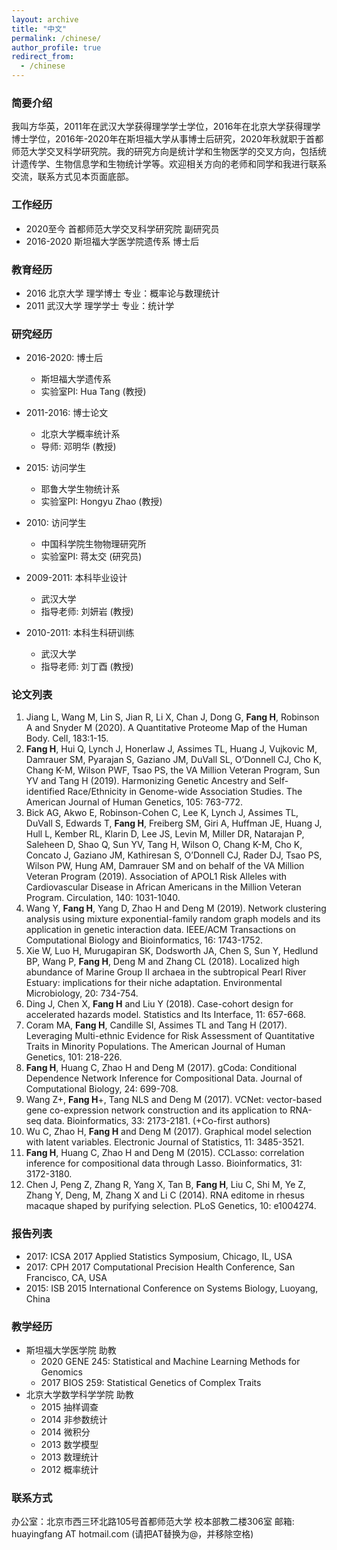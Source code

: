 ```yaml
---
layout: archive
title: "中文"
permalink: /chinese/
author_profile: true
redirect_from:
  - /chinese
---
```


### 简要介绍
我叫方华英，2011年在武汉大学获得理学学士学位，2016年在北京大学获得理学博士学位，2016年-2020年在斯坦福大学从事博士后研究，2020年秋就职于首都师范大学交叉科学研究院。我的研究方向是统计学和生物医学的交叉方向，包括统计遗传学、生物信息学和生物统计学等。欢迎相关方向的老师和同学和我进行联系交流，联系方式见本页面底部。

### 工作经历
* 2020至今 首都师范大学交叉科学研究院 副研究员
* 2016-2020 斯坦福大学医学院遗传系 博士后

### 教育经历
* 2016 北京大学 理学博士 专业：概率论与数理统计
* 2011 武汉大学 理学学士 专业：统计学

### 研究经历
* 2016-2020: 博士后
  * 斯坦福大学遗传系
  * 实验室PI: Hua Tang (教授)

* 2011-2016: 博士论文
  * 北京大学概率统计系
  * 导师: 邓明华 (教授)

* 2015: 访问学生
  * 耶鲁大学生物统计系
  * 实验室PI: Hongyu Zhao (教授)

* 2010: 访问学生
  * 中国科学院生物物理研究所
  * 实验室PI: 蒋太交 (研究员)

* 2009-2011: 本科毕业设计
  * 武汉大学
  * 指导老师: 刘妍岩 (教授)
  
* 2010-2011: 本科生科研训练
  * 武汉大学
  * 指导老师: 刘丁酉 (教授)

### 论文列表
1. Jiang L, Wang M, Lin S, Jian R, Li X, Chan J, Dong G, **Fang H**, Robinson A and Snyder M (2020). A Quantitative Proteome Map of the Human Body. Cell, 183:1-15.
1. **Fang H**, Hui Q, Lynch J, Honerlaw J, Assimes TL, Huang J, Vujkovic M, Damrauer SM, Pyarajan S, Gaziano JM, DuVall SL, O’Donnell CJ, Cho K, Chang K-M, Wilson PWF, Tsao PS, the VA Million Veteran Program, Sun YV and Tang H (2019). Harmonizing Genetic Ancestry and Self-identified Race/Ethnicity in Genome-wide Association Studies. The American Journal of Human Genetics, 105: 763-772.
1. Bick AG, Akwo E, Robinson-Cohen C, Lee K, Lynch J, Assimes TL, DuVall S, Edwards T, **Fang H**, Freiberg SM, Giri A, Huffman JE, Huang J, Hull L, Kember RL, Klarin D, Lee JS, Levin M, Miller DR, Natarajan P, Saleheen D, Shao Q, Sun YV, Tang H, Wilson O, Chang K-M, Cho K, Concato J, Gaziano JM, Kathiresan S, O’Donnell CJ, Rader DJ, Tsao PS, Wilson PW, Hung AM, Damrauer SM and on behalf of the VA Million Veteran Program (2019). Association of APOL1 Risk Alleles with Cardiovascular Disease in African Americans in the Million Veteran Program. Circulation, 140: 1031-1040.
1. Wang Y, **Fang H**, Yang D, Zhao H and Deng M (2019). Network clustering analysis using mixture exponential-family random graph models and its application in genetic interaction data. IEEE/ACM Transactions on Computational Biology and Bioinformatics, 16: 1743-1752.
1. Xie W, Luo H, Murugapiran SK, Dodsworth JA, Chen S, Sun Y, Hedlund BP, Wang P, **Fang H**, Deng M and Zhang CL (2018). Localized high abundance of Marine Group II archaea in the subtropical Pearl River Estuary: implications for their niche adaptation. Environmental Microbiology, 20: 734-754.
1. Ding J, Chen X, **Fang H** and Liu Y (2018). Case-cohort design for accelerated hazards model. Statistics and Its Interface, 11: 657-668.
1. Coram MA, **Fang H**, Candille SI, Assimes TL and Tang H (2017). Leveraging Multi-ethnic Evidence for Risk Assessment of Quantitative Traits in Minority Populations. The American Journal of Human Genetics, 101: 218-226.
1. **Fang H**, Huang C, Zhao H and Deng M (2017). gCoda: Conditional Dependence Network Inference for Compositional Data. Journal of Computational Biology, 24: 699-708.
1. Wang Z+, **Fang H**+, Tang NLS and Deng M (2017). VCNet: vector-based gene co-expression network construction and its application to RNA-seq data. Bioinformatics, 33: 2173-2181. (+Co-first authors)
1. Wu C, Zhao H, **Fang H** and Deng M (2017). Graphical model selection with latent variables. Electronic Journal of Statistics, 11: 3485-3521.
1. **Fang H**, Huang C, Zhao H and Deng M (2015). CCLasso: correlation inference for compositional data through Lasso. Bioinformatics, 31: 3172-3180.
1. Chen J, Peng Z, Zhang R, Yang X, Tan B, **Fang H**, Liu C, Shi M, Ye Z, Zhang Y, Deng, M, Zhang X and Li C (2014). RNA editome in rhesus macaque shaped by purifying selection. PLoS Genetics, 10: e1004274.

### 报告列表
* 2017: ICSA 2017 Applied Statistics Symposium, Chicago, IL, USA
* 2017: CPH 2017 Computational Precision Health Conference, San Francisco, CA, USA
* 2015: ISB 2015 International Conference on Systems Biology, Luoyang, China

### 教学经历
* 斯坦福大学医学院 助教
  * 2020 GENE 245: Statistical and Machine Learning Methods for Genomics
  * 2017 BIOS 259: Statistical Genetics of Complex Traits
* 北京大学数学科学学院 助教
  * 2015 抽样调查
  * 2014 非参数统计
  * 2014 微积分
  * 2013 数学模型
  * 2013 数理统计
  * 2012 概率统计
  
### 联系方式
办公室：北京市西三环北路105号首都师范大学 校本部教二楼306室
邮箱: huayingfang AT hotmail.com (请把AT替换为@，并移除空格)
